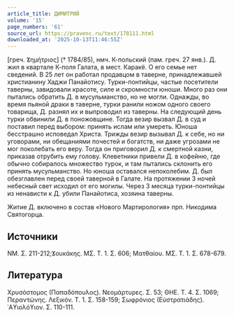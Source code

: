 ```yaml
---
article_title: ДИМИТРИЙ
volume: '15'
page_numbers: '61'
source_url: https://pravenc.ru/text/178111.html
downloaded_at: '2025-10-13T11:46:55Z'
---
```


[греч. Ϫημήτριος] († 1784/85), нмч. К-польский (пам. греч. 27 янв.). Д. жил в квартале К-поля Галата, в мест. Каракё. О его семье нет сведений. В 25 лет он работал продавцом в таверне, принадлежавшей христианину Хаджи Панайотису. Турки-понтийцы, частые посетители таверны, завидовали красоте, силе и скромности юноши. Много раз они пытались обратить Д. в мусульманство, но не могли. Однажды, во время пьяной драки в таверне, турки ранили ножом одного своего товарища, Д. разнял их и выпроводил из таверны. На следующий день турки обвинили Д. в поножовщине. Тогда везир вызвал Д. в суд и поставил перед выбором: принять ислам или умереть. Юноша бесстрашно исповедал Христа. Трижды везир вызывал Д. к себе, но ни уговорами, ни обещаниями почестей и богатств, ни даже угрозами не мог поколебать его веру. Тогда он приговорил Д. к смертной казни, приказав отрубить ему голову. Клеветники привели Д. в кофейню, где обычно собиралось множество турок, и там пытались склонить его принять мусульманство. Но юноша оставался непоколебим. Д. был обезглавлен перед своей таверной в Галате. На протяжении 3 ночей небесный свет исходил от его могилы. Через 3 месяца турки-понтийцы из ненависти к Д. убили Панайотиса, хозяина таверны.

Житие Д. включено в состав «Нового Мартирология» прп. Никодима Святогорца.

## Источники

ΝΜ. Σ. 211-212;Ϫουκάκης. ΜΣ. Τ. 1. Σ. 606; Ματθαίου. ΜΣ. Τ. 1. Σ. 678-679.

## Литература

Χρυσόστομος (Παπαδόπουλος). Νεομάρτυρες. Σ. 53; ΘΗΕ. Τ. 4. Σ. 1069; Περαντώνης. Λεξικόν. Τ. 1. Σ. 158-159; Σωφρόνιος (Εὐστρατιάδης). ῾Αϒιολόϒιον. Σ. 110-111.

